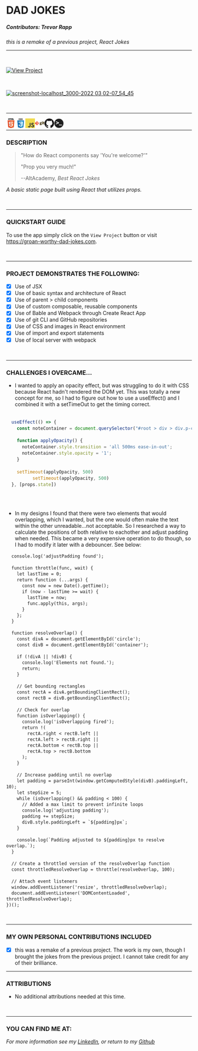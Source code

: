 
# DAD JOKES



##### Contributors: Trevor Rapp

*this is a remake of a previous project, React Jokes*

---

<br>

[![View Project](https://user-images.githubusercontent.com/11747875/141705232-471a0b9c-ca45-4540-a1b6-740c5e1becbe.png)](https://groan-worthy-dad-jokes.com)

<br/>

[![screenshot-localhost_3000-2022 03 02-07_54_45](https://user-images.githubusercontent.com/11747875/156386294-0178003b-a2e8-442a-a5e2-59beb3274268.png)](https://user-images.githubusercontent.com/11747875/218291297-69f36beb-ccfd-4657-832b-f80a25814d69.mp4)

<br>

---

<img align="left" alt="HTML5" width="26px" src="https://raw.githubusercontent.com/github/explore/80688e429a7d4ef2fca1e82350fe8e3517d3494d/topics/html/html.png" />
<img align="left" alt="CSS3" width="26px" src="https://raw.githubusercontent.com/github/explore/80688e429a7d4ef2fca1e82350fe8e3517d3494d/topics/css/css.png" />
<img align="left" alt="JavaScript" width="26px" src="https://raw.githubusercontent.com/github/explore/80688e429a7d4ef2fca1e82350fe8e3517d3494d/topics/javascript/javascript.png" />
<img align="left" alt="Git" width="26px" src="https://raw.githubusercontent.com/github/explore/80688e429a7d4ef2fca1e82350fe8e3517d3494d/topics/git/git.png" />
<img align="left" alt="GitHub" width="26px" src="https://raw.githubusercontent.com/github/explore/78df643247d429f6cc873026c0622819ad797942/topics/github/github.png" />
<img align="left" alt="Terminal" width="26px" src="https://raw.githubusercontent.com/github/explore/80688e429a7d4ef2fca1e82350fe8e3517d3494d/topics/terminal/terminal.png" />

<br>

---

### DESCRIPTION

> "How do React components say 'You're welcome?'"
>
> "Prop you very much!"
>
> --AltAcademy, *Best React Jokes*


*A basic static page built using React that utilizes props.*

<br/>

---

### QUICKSTART GUIDE

To use the app simply click on the ```View Project``` button or visit <a href="https://groan-worthy-dad-jokes.com">https://groan-worthy-dad-jokes.com</a>. 

<br/>

---

### PROJECT DEMONSTRATES THE FOLLOWING:

- [x] Use of JSX
- [x] Use of basic syntax and architecture of React
- [x] Use of parent > child components
- [x] Use of custom composable, reusable components
- [x] Use of Bable and Webpack through Create React App
- [x] Use of git CLI and GitHub repositories
- [x] Use of CSS and images in React environment
- [x] Use of import and export statements
- [x] Use of local server with webpack

<br/>

---

### CHALLENGES I OVERCAME...

* I wanted to apply an opacity effect, but was struggling to do it with CSS because React hadn't rendered the DOM yet.  This was totally a new concept for me, so I had to figure out how to use a useEffect() and I combined it with a setTimeOut to get the timing correct.

```javascript  

  useEffect(() => {
    const noteContainer = document.querySelector("#root > div > div.p-container > div > div.joke-and-button-container > div > div")

    function applyOpacity() {
      noteContainer.style.transition = 'all 500ms ease-in-out';
      noteContainer.style.opacity = '1';
    }

    setTimeout(applyOpacity, 500)
          setTimeout(applyOpacity, 500)
  }, [props.state])
    
```

<br>

* In my designs I found that there were two elements that would overlapping, which I wanted, but the one would often make the text within the other unreadable...not acceptable.  So I researched a way to calculate the positions of both relative to eachother and adjust padding when needed.  This became a very expensive operation to do though, so I had to modify it later with a debouncer.  See below:

``` (() => {
  console.log('adjustPadding found');

  function throttle(func, wait) {
    let lastTime = 0;
    return function (...args) {
      const now = new Date().getTime();
      if (now - lastTime >= wait) {
        lastTime = now;
        func.apply(this, args);
      }
    };
  }

  function resolveOverlap() {
    const divA = document.getElementById('circle');
    const divB = document.getElementById('container');

    if (!divA || !divB) {
      console.log('Elements not found.');
      return;
    }

    // Get bounding rectangles
    const rectA = divA.getBoundingClientRect();
    const rectB = divB.getBoundingClientRect();

    // Check for overlap
    function isOverlapping() {
      console.log('isOverlapping fired');
      return !(
        rectA.right < rectB.left ||
        rectA.left > rectB.right ||
        rectA.bottom < rectB.top ||
        rectA.top > rectB.bottom
      );
    }

    // Increase padding until no overlap
    let padding = parseInt(window.getComputedStyle(divB).paddingLeft, 10);
    let stepSize = 5;
    while (isOverlapping() && padding < 100) {
      // Added a max limit to prevent infinite loops
      console.log('adjusting padding');
      padding += stepSize;
      divB.style.paddingLeft = `${padding}px`;
    }

    console.log(`Padding adjusted to ${padding}px to resolve overlap.`);
  }

  // Create a throttled version of the resolveOverlap function
  const throttledResolveOverlap = throttle(resolveOverlap, 100);

  // Attach event listeners
  window.addEventListener('resize', throttledResolveOverlap);
  document.addEventListener('DOMContentLoaded', throttledResolveOverlap);
})();

```

<br/>

---

### MY OWN PERSONAL CONTRIBUTIONS INCLUDED 

- [X] this was a remake of a previous project.  The work is my own, though I brought the jokes from the previous project.  I cannot take credit for any of their brilliance. 

---

### ATTRIBUTIONS

* No additional attributions needed at this time.

<br/>

---

### YOU CAN FIND ME AT:

*For more information see my [LinkedIn](https://www.linkedin.com/in/trevor-rapp-042a1037), or return to my [Github](https://github.com/trrapp12)*



